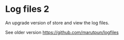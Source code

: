 # Log files 2
An upgrade version of store and view the log files.

See older version https://github.com/marutpun/logfiles
